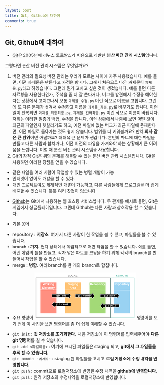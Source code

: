 ```yaml
---
layout: post
title: Git, Github에 대하여
comments: true
---
```


## Git, Github에 대하여

- [Git](https://git-scm.com/book/ko/v2/%EC%8B%9C%EC%9E%91%ED%95%98%EA%B8%B0-%EB%B2%84%EC%A0%84-%EA%B4%80%EB%A6%AC%EB%9E%80%3F)은 2005년에 리누스 토르발스가 처음으로 개발한 **분산 버전 관리 시스템**입니다.

그렇다면 분산 버전 관리 시스템은 무엇일까요?
1. 버전 관리의 필요성
버전 관리는 우리가 모르는 사이에 자주 사용했습니다.
예를 들면, 어떤 과제물을 만들다고 가정을 합시다. 그래서 처음으로 나온 과제물이 `과제물.py`라고 하겠습니다. 
그런데 뭔가 고치고 싶은 것이 생겼습니다. 예를 들면 다른 자료형을 사용한다던가, 주석을 좀 더 잘 쓴다거나, 버그를 발견해서 수정을 해야한다는 상황에서 고치고나서 보통 `과제물_수정.py` 이런 식으로 이름을 고칩니다.
그런데 또 다른 문제가 생겨서 수정하고 이름을 `과제물_최종.py`로 바꾸기도 합니다. 이런 일이 반복되면 `과제물_최종최종.py`, `과제물_진짜최종.py` 이런 식으로 이름이 바뀝니다.
저희는 이러한 일종의 백업, 수정을 합니다.
이런 상황에서 나중에 보면 어떤 것이 최근의 파일인지 헷갈리기도 하고, 예전 파일에 없는 버그가 최근 파일에 존재한다면, 이전 파일로 돌아가는 것도 쉽지 않습니다.
범위를 더 키워볼까요?
만약 **회사 같은 큰 범위**이면 어떨까요?
더더욱 큰 문제가 생깁니다.
본인의 파트에 대한 파일을 만들고 다른 사람과 합치거나, 이전 버전의 파일을 가져와야 하는 상황에서 큰 어려움을 느낍니다.
이럴 때 분산 버전 관리 시스템을 사용합니다.
2. Git의 장점
Git은 위의 문제를 해결할 수 있는 분산 버전 관리 시스템입니다.
Git을 사용하면 이러한 장점을 얻을 수 있습니다.
* 같은 파일을 여러 사람이 작업할 수 있는 병렬 개발이 가능
* 인터넷이 없어도 개발을 할 수 있다.
* 개인 프로젝트여도 체계적인 개발이 가능하고, 다른 사람들에게 프로그램을 더 쉽게 배포할 수 있습니다.
등등 여러 장점이 있습니다.

- [Github](https://git-scm.com/book/ko/v2/GitHub-%EA%B3%84%EC%A0%95-%EB%A7%8C%EB%93%A4%EA%B3%A0-%EC%84%A4%EC%A0%95%ED%95%98%EA%B8%B0)는 Git에서 사용하는 웹 호스팅 서비스입니다.
두 관계를 예시로 들면, Git은 게임에서 싱글플레이입니다.
그런데 Github는 다른 사람과 상호작용 할 수 있습니다.

- 기본 용어
* repository : **저장소**. 여기서 다른 사람이 한 작업을 볼 수 있고, 파일들을 볼 수 있습니다.
* branch : **가지**. 현재 상태에서 독립적으로 어떤 작업을 할 수 있습니다. 예를 들면, 어떤 게임의 틀을 만들고, 각자 맡은 파트를 코딩을 하기 위해 각각의 branch를 만들어서 작업을 할 수 있습니다.
* merge : **병합**. 여러 branch를 한 개의 branch로 합칩니다.

- 주요 명령어
![git](/assets/images/post1.png "git")
명령어를 보기 전에 이 사진을 보면 명령어를 좀 더 쉽게 이해할 수 있습니다.
* `git init` : **깃 저장소를 초기화한다.** 처음 저장소에 이 명령어를 입력해주어야 **다른 git 명령어**를 칠 수 있습니다.
* `git add <파일이름>` : 여기에 표시된 파일들은 staging 되고, **git에서 그 파일들을 추적 할 수 있습니다.**
* `git commit "메세지"` : staging 된 파일들을 고치고 **로컬 저장소에 수정 내역을 반영합니다.**
* `git push` : commit으로 로컬저장소에 반영한 수정 내역을 **github에 반영합니다.**
* `git pull` : 원격 저장소의 수정내역을 로컬저장소에 반영합니다.
